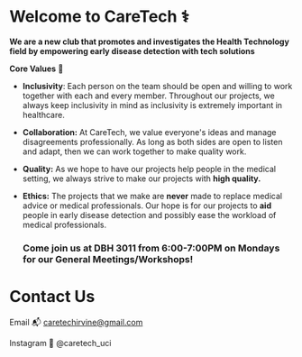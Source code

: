 # Welcome to CareTech ⚕️


**We are a new club that promotes and investigates the Health Technology field by empowering early disease detection with tech solutions**

**Core Values** 💙

- **Inclusivity**: Each person on the team should be open and willing to work together with each and every member. Throughout our projects, we always keep inclusivity in mind as inclusivity is extremely important in healthcare. 

- **Collaboration:** At CareTech, we value everyone's ideas and manage disagreements professionally. As long as both sides are open to listen and adapt, then we can work together to make quality work.

- **Quality:** As we hope to have our projects help people in the medical setting, we always strive to make our projects with **high quality.**
  
- **Ethics:** The projects that we make are **never** made to replace medical advice or medical professionals. Our hope is for our projects to **aid** people in early disease detection and possibly ease the workload of medical professionals.

  ### Come join us at DBH 3011 from 6:00-7:00PM on Mondays for our General Meetings/Workshops!

# Contact Us
Email 📬 caretechirvine@gmail.com

Instagram 🩷 @caretech_uci

<!--
🙋‍♀️ A short introduction - what is your organization all about?
🌈 Contribution guidelines - how can the community get involved?
👩‍💻 Useful resources - where can the community find your docs? Is there anything else the community should know?
🍿 Fun facts - what does your team eat for breakfast?
🧙 Remember, you can do mighty things with the power of [Markdown](https://docs.github.com/github/writing-on-github/getting-started-with-writing-and-formatting-on-github/basic-writing-and-formatting-syntax)
-->
